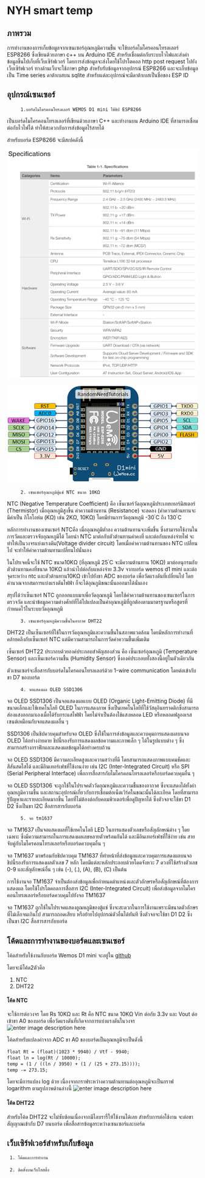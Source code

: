 # NYH smart temp
## ภาพรวม
การทำงานของการเก็บข้อมูลจากเซนเซอร์อุณหภูมิความชื้น จะใช้บอร์ดไมโครคอนโทรลเลอร์ ESP8266 ซึ่งเขียนด้วยภาษา c++ บน Arduino IDE สำหรับเชื่อมต่อกับระบบไวไฟและส่งค่าข้อมูลขึ้นไปเก็บที่เว็บเซิร์ฟเวอร์ โดยการส่งข้อมูลจะส่งโดยใช้โปรโตคอล http post request ไปยังเว็บเซิร์ฟเวอร์ ทางด้านเว็บจะใช้ภาษา php สำหรับรับข้อมูลจากอุปกรณ์ ESP8266 และจะเก็บข้อมูลเป็น Time series ดาต้าเบสบน sqlite สำหรับแต่ละอุปกรณ์จะมีดาต้าเบสเป็นชื่อของ ESP ID
## อุปกรณ์เซนเซอร์
		 1.บอร์ดไมโครคอนโทรลเลอร์ WEMOS D1 mini ใช้ชิป ESP8266
เป็นบอร์ดไมโครคอนโทรลเลอร์ที่เขียนด้วยภาษา C++ และทำงานบน Arduino IDE ที่สามารถเชื่อมต่อกับไวไฟได้ ทำให้สะดวกกับการส่งข้อมูลไร้สายได้

สำหรับบอร์ด ESP8266 จะมีสเปคดังนี้

![ESP8266 Specification](docs/Screenshot%202023-06-13%20125533.png)

![Wemos d1 mini](docs/wemos.png)		

		 2. เซนเซอร์อุณหภูมิตู้แช่ NTC ขนาด 10KΩ
NTC (Negative Temperature Coefficient) คือ เซ็นเซอร์วัดอุณหภูมิประเภทเทอร์มิสเตอร์ (Thermistor) เมื่ออุณหภูมิสูงขึ้น ค่าความต้านทาน (Resistance) จะลดลง (ค่าความต้านทานจะมีค่าเป็น กิโลโอห์ม (KΩ) เช่น 2KΩ, 10KΩ) โดยมีย่านการวัดอุณหภูมิ -30 ํC ถึง 130 ํC

หลักการทำงานของเซนเซอร์ NTCคือ เมื่ออุณหภูมิต่ำลง ความต้านทานจะเพิ่มขึ้น ซึ่งสามารถใช้งานในการวัดและตรวจจับอุณหภูมิได้ โดยนำ NTC มาต่อกับตัวต้านทานค่าคงที่ และต่อกับแหล่งจ่ายไฟ จะทำให้เป็นวงจรแบ่งแรงดัน(Voltage divider circuit) โดยเมื่อค่าความต้านทานของ NTC เปลี่ยนไป จะทำให้ค่าความต้านทานเปลี่ยนไปนั่นเอง

ในโปรเจคนี้จะใช้ NTC ขนาด10KΩ (ที่อุณหภูมิ 25 ํC จะมีความต้านทาน 10KΩ) มาต่ออนุกรมกับตัวต้านทานคงที่ขนาด 10KΩ แล้วนำไปต่อกับแหล่งจ่าย 3.3v จากบอร์ด wemos d1 mini และต่อจุดระหว่าง ntc และตัวต้านทาน10KΩ เข้าไปยังขา ADC ของบอร์ด เพื่อวัดแรงดันที่เปลี่ยนไป โดยคำนวณจากสมการแบ่งแรงดันไฟฟ้า ก็จะได้อุณภูมิขณะนั้นออกมาได้นั่นเอง

สรุปได้ว่าเซ็นเซอร์ NTC ถูกออกแบบมาเพื่อวัดอุณหภูมิ โดยใช้ค่าความต้านทานของเซนเซอร์ในการตรวจวัด และนำข้อมูลความต่างศักย์ที่ได้ไปแปลงเป็นค่าอุณหภูมิที่ถูกต้องตามมาตรฐานหรือสูตรที่กำหนดไว้ในระบบวัดอุณหภูมิ

		 3. เซนเซอร์อุณหภูมิความชื้นในอากาศ DHT22
DHT22 เป็นเซ็นเซอร์ที่ใช้ในการวัดอุณหภูมิและความชื้นในสภาพแวดล้อม โดยมีหลักการทำงานที่คล้ายคลึงกับเซ็นเซอร์ NTC แต่มีความสามารถในการวัดค่าความชื้นเพิ่มเติม

เซ็นเซอร์ DHT22 ประกอบด้วยองค์ประกอบสำคัญสองส่วน คือ เซ็นเซอร์อุณหภูมิ (Temperature Sensor) และเซ็นเซอร์ความชื้น (Humidity Sensor) ซึ่งองค์ประกอบทั้งสองนี้อยู่ในตัวเดียวกัน

ตัวเซนเซอร์จะสื่อสารกับบอร์ดไมโครคอนโทรลเลอร์ด้วย 1-wire communication โดยต่อเข้ากับขา D7 ของบอร์ด

		 4. จอแสดงผล OLED SSD1306
จอ OLED SSD1306 เป็นจอแสดงผลแบบ OLED (Organic Light-Emitting Diode) ที่มีขนาดเล็กและใช้เทคโนโลยี OLED ในการแสดงภาพ ซึ่งเป็นเทคโนโลยีที่ใช้วัสดุอินทราคติกซึ่งสามารถส่องแสงออกมาเองเมื่อได้รับกระแสไฟฟ้า โดยไม่จำเป็นต้องใช้แสงหลอด LED หรือหลอดฟลูออเรสเซนต์เหมือนกับจอแสดงผลอื่น ๆ

SSD1306 เป็นชิปควบคุมสำหรับจอ OLED ซึ่งใช้ในการส่งข้อมูลและควบคุมการแสดงผลบนจอ OLED ได้อย่างง่ายดาย ชิปนี้รองรับการแสดงผลข้อความและภาพเล็ก ๆ ได้ในรูปแบบต่าง ๆ ซึ่งสามารถสร้างกราฟิกและแสดงผลข้อมูลได้อย่างครบถ้วน

จอ OLED SSD1306 มีความละเอียดสูงและความสว่างที่ดี โดยสามารถแสดงภาพแบบคมชัดและสีสันสดใสได้ และมีอินเทอร์เฟซที่ใช้งานง่าย เช่น I2C (Inter-Integrated Circuit) หรือ SPI (Serial Peripheral Interface) เพื่อการสื่อสารกับไมโครคอนโทรลเลอร์หรือบอร์ดควบคุมอื่น ๆ

จอ OLED SSD1306 จะถูกใช้ในโปรเจคตัววัดอุณหภูมิและความชื้นของอากาศ ซึ่งจะแสดงได้ทั้งค่าอุณหภูมิความชื้น และสถานะอุปกรณ์เกี่ยวกับการเชื่อมต่อเน็ตเวิร์คในขณะนั้นได้ละเอียด โดยที่สามารถรู้ปัญหาและรายละเอียดมากขึ้น โดยที่ไม่ต้องต่อกับคอมพิวเตอร์เพื่อดูปัญหาได้  ซึ่งตัวจอจะใช้ขา D1 D2 ซึ่งเป็นขา I2C สื่อสารสารกับบอร์ด

		 5. จอ tm1637
จอ TM1637 เป็นจอแสดงผลที่ใช้เทคโนโลยี LED ในการแสดงตัวเลขหรือสัญลักษณ์ต่าง ๆ โดยเฉพาะ ซึ่งมีความสามารถในการแสดงผลเลขหลายตัวพร้อมกันได้ และมีอินเทอร์เฟซที่ใช้ง่าย เช่น สายจับคู่กับไมโครคอนโทรลเลอร์หรือบอร์ดควบคุมอื่น ๆ

จอ TM1637 มาพร้อมกับชิปควบคุม TM1637 ที่ทำหน้าที่ส่งข้อมูลและควบคุมการแสดงผลบนจอ ชิปนี้รองรับการแสดงผลตัวเลข 7 หลัก โดยมีแต่ละหลักประกอบด้วยโดดจังหวะ 7 ดวงที่ใช้สร้างตัวเลข 0-9 และสัญลักษณ์อื่น ๆ เช่น (-), (.), (A), (B), (C) เป็นต้น

การใช้งานจอ TM1637 จำเป็นต้องส่งข้อมูลเพื่อกำหนดตำแหน่งและตัวอักษรหรือสัญลักษณ์ที่ต้องการแสดงผล โดยใช้โปรโตคอลการสื่อสาร I2C (Inter-Integrated Circuit) เพื่อส่งข้อมูลจากไมโครคอนโทรลเลอร์หรือบอร์ดควบคุมไปยังจอ TM1637

จอ TM1637 ถูกใช้ในโปรเจคแสดงอูณหภูมิของตู้แช่ ซึ่งจะสะดวกในการใช้งานเพราะมีขนาดตัวอักษรที่ไม่เล็กจนเกินไป สามารถถอดเสียบ หรือย้ายไปอุปกรณ์ตัวอื่นได้ทันที ซึ่งตัวจอจะใช้ขา D1 D2 ซึ่งเป็นขา I2C สื่อสารสารกับบอร์ด
		 
## โค้ดและการทำงานของบอร์ดและเซนเซอร์
โค้ดสำหรับใช้งานกับบอร์ด Wemos D1 mini จะอยู่ใน [github](https://github.com/canusorn/ntc_temp)

โดยจะมีโค้ด2ตัวคือ
 1. NTC
 3. DHT22

#### โค้ด NTC
จะใช้การต่อวงจร โดย Rs 10KΩ และ Rt คือ NTC ขนาด 10KΩ Vin ต่อกับ 3.3v และ Vout ต่อเข้าขา A0 ของบอร์ด เพื่อวัดแรงดันที่เกิดจากการแบ่งแรงดันในวงจร
![enter image description here](https://user-images.githubusercontent.com/5845622/74078289-cb689f00-4a28-11ea-9d00-753c6b8aea1c.gif)

โค้ดสำหรับแปลงค่าจาก ADC ขา A0 ของบอร์ดเป็นอุณหภูมิจะเป็นดังนี้

    float Rt = (float)(1023 * 9940) / Vtf - 9940;
    float ln = log(Rt / 10000);
    temp = (1 / ((ln / 3950) + (1 / (25 + 273.15))));
    temp -= 273.15;

โดยจะมีการแปลง log ด้วย เนื่องจากกราฟระหว่างความต้านทานต่ออุณหภูมิจะเป็นกราฟ logarithm ตามรูปภาพด้านล่างนี้
![enter image description here](https://www.ph-measurement.co.uk/file/2017/02/NTC-characteristics-300x181.png)

#### โค้ด DHT22
สำหรับโค้ด DHT22 จะไม่ซับซ้อนเนื่องจากมีไลบรารี่ให้ใช้งานได้เลย
สำหรับการต่อใช้งาน จะต่อขาสัญญาณเข้ากับ D7 บนบอร์ด เพื่อสื่อสารข้อมูลระหว่างเซนเซอร์และบอร์ด


## เว็บเซิร์ฟเวอร์สำหรับเก็บข้อมูล
	 1. โค้ดและการทำงาน

	 2. ติดตั้งบนเว็บโฮสติ้ง
